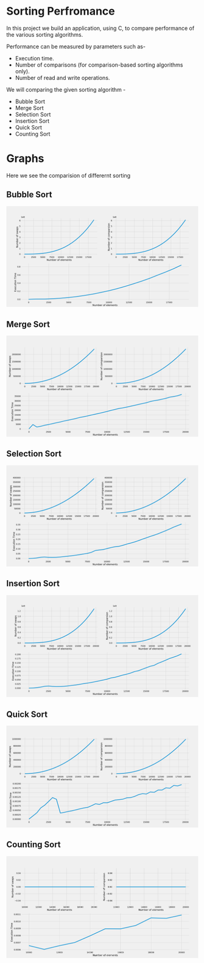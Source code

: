 # Sorting Perfromance
  In this project we build an application, using C, to compare performance of the various sorting algorithms.

Performance can be measured by parameters such as-
- Execution time.
- Number of comparisons (for comparison-based sorting algorithms only).
- Number of read and write operations.

We will comparing the given sorting algorithm -

- Bubble Sort
- Merge Sort
- Selection Sort
- Insertion Sort
- Quick Sort
- Counting Sort

# Graphs 
Here we see the comparision of differernt sorting

## Bubble Sort
![](scr/Bubble.png)

## Merge Sort
![](scr/Merge.png)

## Selection Sort
![](scr/Selection.png)

## Insertion Sort
![](scr/Insertion.png)

## Quick Sort
![](scr/Quick.png)

## Counting Sort
![](scr/Counting.png)
